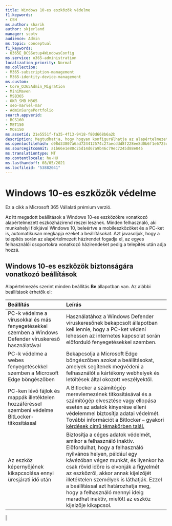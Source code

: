 ```yaml
---
title: Windows 10-es eszközök védelme
f1.keywords:
- CSH
ms.author: sharik
author: skjerland
manager: scotv
audience: Admin
ms.topic: conceptual
f1_keywords:
- O365E_BCSSetup4WindowsConfig
ms.service: o365-administration
localization_priority: Normal
ms.collection:
- M365-subscription-management
- M365-identity-device-management
ms.custom:
- Core_O365Admin_Migration
- MiniMaven
- MSB365
- OKR_SMB_M365
- seo-marvel-mar
- AdminSurgePortfolio
search.appverid:
- BCS160
- MET150
- MOE150
ms.assetid: 21e5551f-fa35-4f13-9418-f80d668b6a2b
description: Megtudhatja, hogy hogyan konfigurálhatja az alapértelmezett eszköz-házirendet, Windows 10 a munkahelyi vagy iskolai fiókjába való bejelentkezés után minden eszköz kap majd.
ms.openlocfilehash: d08d33807a6ad724412574c27aecddd8f228ee8d0b6f1e6725d2a0d6d75cab06
ms.sourcegitcommit: a1b66e1e80c25d14d67a9b46c79ec7245d88e045
ms.translationtype: MT
ms.contentlocale: hu-HU
ms.lasthandoff: 08/05/2021
ms.locfileid: "53882041"
---
```

# <a name="secure-windows-10-devices"></a>Windows 10-es eszközök védelme

Ez a cikk a Microsoft 365 Vállalati prémium verzió.

Az itt megadott beállítások a Windows 10-es eszközökre vonatkozó alapértelmezett eszközházirend részei lesznek. Minden felhasználó, aki munkahelyi fiókjával Windows 10, beleértve a mobileszközöket és a PC-ket is, automatikusan megkapja ezeket a beállításokat. Azt javasoljuk, hogy a telepítés során az alapértelmezett házirendet fogadja el, az egyes felhasználói csoportokra vonatkozó házirendeket pedig a telepítés után adja hozzá.
  
## <a name="settings-to-secure-windows-10-devices"></a>Windows 10-es eszközök biztonságára vonatkozó beállítások

Alapértelmezés szerint minden beállítás **Be** állapotban van. Az alábbi beállítások érhetők el:
  


|Beállítás  <br/> |Leírás  <br/> |
|:-----|:-----|
|PC-k védelme a vírusokkal és más fenyegetésekkel szemben a Windows Defender víruskereső használatával  <br/> |Használatához a Windows Defender víruskeresőnek bekapcsolt állapotban kell lennie, hogy a PC-ket védeni lehessen az internetes kapcsolat során előforduló fenyegetésekkel szemben.  <br/> |
|PC-k védelme a webes fenyegetésekkel szemben a Microsoft Edge böngészőben  <br/> |Bekapcsolja a Microsoft Edge böngészőben azokat a beállításokat, amelyek segítenek megvédeni a felhasználót a kártékony webhelyek és letöltések által okozott veszélyektől.  <br/> |
|PC-ken lévő fájlok és mappák illetéktelen hozzáféréssel szembeni védelme BitLocker-titkosítással  <br/> |A Bitlocker a számítógép merevlemezének titkosításával és a számítógép elvesztése vagy ellopása esetén az adatok kinyerése elleni védelemmel biztosítja adatai védelmét. További információt a Bitlocker – gyakori [kérdések című témakörben talál.](/windows/security/information-protection/bitlocker/bitlocker-frequently-asked-questions)  <br/> |
|Az eszköz képernyőjének kikapcsolása ennyi üresjárati idő után  <br/> |Biztosítja a céges adatok védelmét, amikor a felhasználó inaktív. Előfordulhat, hogy a felhasználó nyilvános helyen, például egy kávézóban végez munkát, és ilyenkor ha csak rövid időre is elvonják a figyelmét az eszközről, akkor annak kijelzőjét illetéktelen személyek is láthatják. Ezzel a beállítással azt határozhatja meg, hogy a felhasználó mennyi ideig maradhat inaktív, mielőtt az eszköz kijelzője kikapcsol.  <br/> |
|